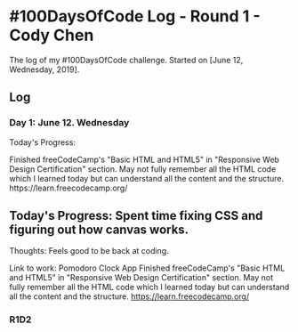 # #100DaysOfCode Log - Round 1 - Cody Chen

The log of my #100DaysOfCode challenge. Started on [June 12, Wednesday, 2019].

## Log

### Day 1: June 12. Wednesday
<head>
  Today's Progress:
</head>
<p>
  Finished freeCodeCamp's "Basic HTML and HTML5" in "Responsive Web Design Certification" section. May not fully remember all the HTML code which I learned today but can understand all the content and the structure. https://learn.freecodecamp.org/  
</p>

## Today's Progress: Spent time fixing CSS and figuring out how canvas works.

Thoughts: Feels good to be back at coding.

Link to work: Pomodoro Clock App
Finished freeCodeCamp's "Basic HTML and HTML5" in "Responsive Web Design Certification" section. May not fully remember all the HTML code which I learned today but can understand all the content and the structure. https://learn.freecodecamp.org/

### R1D2
